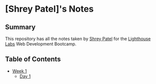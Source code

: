 # [Shrey Patel]'s Notes
## Summary
This repository has all the notes taken by [Shrey Patel](https://github.com/shreypatel22) for the [Lighthouse Labs](https://www.lighthouselabs.ca/) Web Development Bootcamp.

## Table of Contents
* [Week 1](/Week_1/)
  * [Day 1](/Week_1/Day_1/)